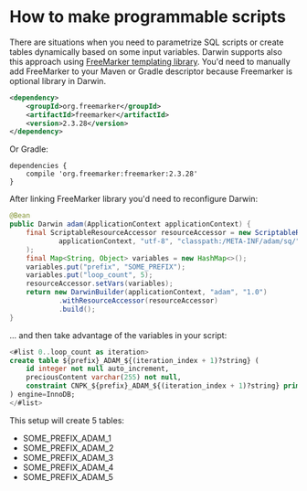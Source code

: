 # How to make programmable scripts

There are situations when you need to parametrize SQL scripts or create tables dynamically based on some input
variables. Darwin supports also this approach using [FreeMarker templating library](https://freemarker.apache.org/).
You'd need to manually add FreeMarker to your Maven or Gradle descriptor because Freemarker is optional library 
in Darwin.

``` xml
<dependency>   
    <groupId>org.freemarker</groupId>
    <artifactId>freemarker</artifactId>
    <version>2.3.28</version>
</dependency>
```

Or Gradle:

```
dependencies {
    compile 'org.freemarker:freemarker:2.3.28'
}
```

After linking FreeMarker library you'd need to reconfigure Darwin:

``` java
@Bean
public Darwin adam(ApplicationContext applicationContext) {
	final ScriptableResourceAccessor resourceAccessor = new ScriptableResourceAccessor(
			applicationContext, "utf-8", "classpath:/META-INF/adam/sq/"
	);
	final Map<String, Object> variables = new HashMap<>();
	variables.put("prefix", "SOME_PREFIX");
	variables.put("loop_count", 5);
	resourceAccessor.setVars(variables);
	return new DarwinBuilder(applicationContext, "adam", "1.0")
			.withResourceAccessor(resourceAccessor)
			.build();
}
```

... and then take advantage of the variables in your script:

``` sql
<#list 0..loop_count as iteration>
create table ${prefix}_ADAM_${(iteration_index + 1)?string} (
	id integer not null auto_increment,
	preciousContent varchar(255) not null,
	constraint CNPK_${prefix}_ADAM_${(iteration_index + 1)?string} primary key (id)
) engine=InnoDB;
</#list>
```

This setup will create 5 tables:

- SOME_PREFIX_ADAM_1
- SOME_PREFIX_ADAM_2
- SOME_PREFIX_ADAM_3
- SOME_PREFIX_ADAM_4
- SOME_PREFIX_ADAM_5